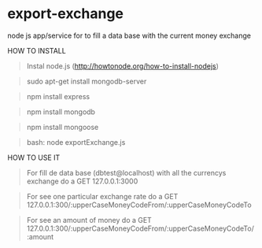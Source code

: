 export-exchange
===============

node js app/service for to fill a data base with the current money exchange


HOW TO INSTALL

> Instal node.js (http://howtonode.org/how-to-install-nodejs)

> sudo apt-get install mongodb-server

> npm install express

> npm install mongodb

> npm install mongoose

> bash: node exportExchange.js


HOW TO USE IT

> For fill de data base (dbtest@localhost) with all the currencys exchange do a GET 127.0.0.1:3000 

> For see one particular exchange rate do a GET 127.0.0.1:300/:upperCaseMoneyCodeFrom/:upperCaseMoneyCodeTo

> For see an amount of money do a GET 127.0.0.1:300/:upperCaseMoneyCodeFrom/:upperCaseMoneyCodeTo/:amount


